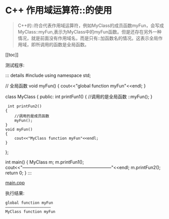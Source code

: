 # C++ 作用域运算符::的使用

> C++的::符合代表作用域运算符，例如MyClass的成员函数myFun，会写成MyClass::myFun,表示为MyClass中的myFun函数。但是还存在另外一种情况，就是前面没有作用域名，而是只有::加函数名的情况。这表示全局作用域，即所调用的函数是全局函数。

[[toc]]

测试程序: 

::: details
#include <iostream>
using namespace std;

// 全局函数
void myFun()
{
    cout<<"global function myFun"<<endl;
}

class MyClass
{
public:
    int printFun1()
    {
    	//调用的是全局函数
        ::myFun();
    }

     int printFun2()
    {
    	//调用的是成员函数
        myFun();
    }
    void myFun()
    {
        cout<<"MyClass function myFun"<<endl;
    }
};

int main()
{
    MyClass m;
    m.printFun1();
    cout<<"————————————————————"<<endl;
    m.printFun2();
    return 0;
}
:::

[main.cpp](./src/scopeFun/main.cpp)

执行结果: 
```
global function myFun
————————————————————
MyClass function myFun

```
